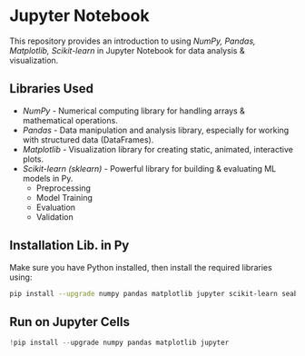 # Jupyter Notebook

This repository provides an introduction to using *NumPy, Pandas, Matplotlib, Scikit-learn* in Jupyter Notebook for data analysis & visualization.  

## Libraries Used  

- *NumPy* - Numerical computing library for handling arrays & mathematical operations.  
- *Pandas* - Data manipulation and analysis library, especially for working with structured data (DataFrames).
- *Matplotlib* - Visualization library for creating static, animated, interactive plots.
- *Scikit-learn (sklearn)* - Powerful library for building & evaluating ML models in Py.
  - Preprocessing
  - Model Training
  - Evaluation
  - Validation

## Installation Lib. in Py

Make sure you have Python installed, then install the required libraries using:  

```bash
pip install --upgrade numpy pandas matplotlib jupyter scikit-learn seaborn
```

## Run on Jupyter Cells
```Python
!pip install --upgrade numpy pandas matplotlib jupyter
```
